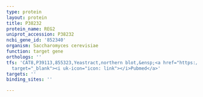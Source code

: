 ```yaml
---
type: protein
layout: protein
title: P38232
protein_name: REG2
uniprot_accession: P38232
ncbi_gene_id: '852340'
organism: Saccharomyces cerevisiae
function: target gene
orthologs: ''
tfs: 'CAT8,P39113,855323,Yeastract,northern blot,&ensp;<a href="https://www.ncbi.nlm.nih.gov/pubmed/?term=24170807%5Buid%5D+OR+11024040%5Buid%5D"
  target="_blank"><i uk-icon="icon: link"></i>Pubmed</a>'
targets: ''
binding_sites: ''

---
```

